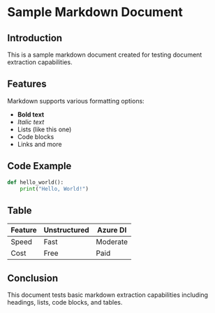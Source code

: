 # Sample Markdown Document

## Introduction

This is a sample markdown document created for testing document extraction capabilities.

## Features

Markdown supports various formatting options:

- **Bold text**
- *Italic text*
- Lists (like this one)
- Code blocks
- Links and more

## Code Example

```python
def hello_world():
    print("Hello, World!")
```

## Table

| Feature | Unstructured | Azure DI |
|---------|-------------|----------|
| Speed   | Fast        | Moderate |
| Cost    | Free        | Paid     |

## Conclusion

This document tests basic markdown extraction capabilities including headings, lists, code blocks, and tables.
